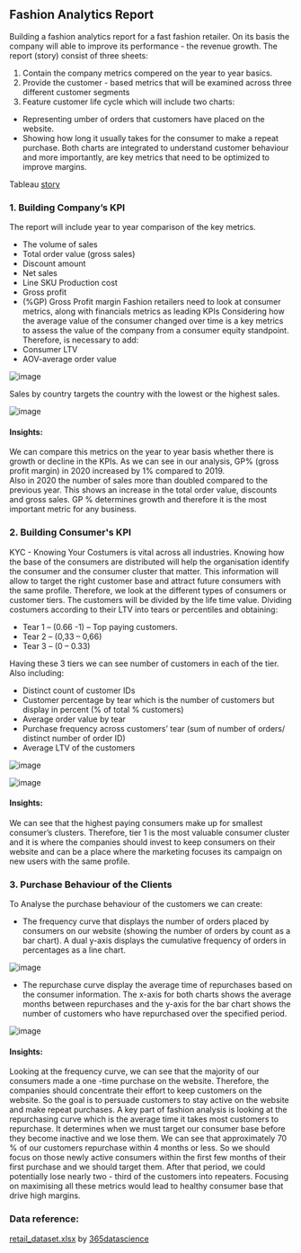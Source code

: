 ## Fashion Analytics Report

Building a fashion analytics report for a fast fashion retailer. On its basis the company will able to improve its performance - the revenue growth. 
The report (story) consist of three sheets:
1.	Contain the company metrics compered on the year to year basics.
2.	Provide the customer - based metrics that will be examined across three different customer segments 
3.	Feature customer life cycle which will include two charts: 
- Representing umber of orders that customers have placed on the website. 
- Showing how long it usually takes for the consumer to make a repeat purchase. 
Both charts are integrated to understand customer behaviour and more importantly, are key metrics that need to be optimized to improve margins.

Tableau [story](https://public.tableau.com/app/profile/iwona8604/viz/FashionAnalyticsStory_16416831242580/Story1)

### 1.	Building Company’s KPI 

The report will include year to year comparison of the key metrics.
-	The volume of sales 
-	Total order value (gross sales)
-	Discount amount
-	Net sales 
-	Line SKU Production cost 
-	Gross profit 
-	(%GP) Gross Profit margin 
Fashion retailers need to look at consumer metrics, along with financials metrics as leading KPIs
Considering how the average value of the consumer changed over time is a key metrics to assess the value of the company from a consumer equity standpoint. Therefore, is necessary to add:
-	Consumer LTV
-	AOV-average order value 

![image](https://user-images.githubusercontent.com/85560182/161405182-846a0c3a-6214-4628-aede-cb01d4df6c8a.png)

Sales by country targets the country with the lowest or the highest sales. 

![image](https://user-images.githubusercontent.com/85560182/161405178-640992f3-b97e-40c0-8739-099f28c84725.png)

#### Insights:
We can compare this metrics on the year to year basis whether there is growth or decline in the KPIs. As we can see in our analysis, GP% (gross profit margin) in 2020 increased by 1% compared to 2019.  
Also in 2020 the number of sales more than doubled compared to the previous year.  This shows an increase in the total order value, discounts and gross sales.
GP % determines growth and therefore it is the most important metric for any business.


### 2. Building Consumer's KPI

KYC - Knowing Your Costumers is vital across all industries. Knowing how the base of the consumers are distributed will help the organisation identify the consumer and the consumer cluster that matter. This information will allow to target the right customer base and attract future consumers with the same profile. 
Therefore, we look at the different types of consumers or customer tiers. The customers will be divided by the life time value.
Dividing costumers according to their LTV into tears or percentiles and obtaining:
- Tear 1 – (0.66 -1) – Top paying customers.	
- Tear 2 – (0,33 – 0,66)
- Tear 3 – (0 – 0.33)
	 
Having these 3 tiers we can see number of customers in each of the tier. 
Also including:
- Distinct count of customer IDs  
-  Customer percentage by tear which is the number of customers but display in percent (% of total % customers)
- Average order value by tear
- Purchase frequency across customers’ tear (sum of number of orders/ distinct number of order ID)
- Average LTV of the customers  

![image](https://user-images.githubusercontent.com/85560182/161405240-44764219-49ec-4b2f-90a8-916440882226.png)

![image](https://user-images.githubusercontent.com/85560182/161405257-6cbc2652-cfc5-469f-a24b-4332eb5e48f4.png)

#### Insights:
We can see that the highest paying consumers make up for smallest consumer’s clusters. Therefore, tier 1 is the most valuable consumer cluster and it is where the companies should invest to keep consumers on their website and can be a place where the marketing focuses its campaign on new users with the same profile.

### 3. Purchase Behaviour of the Clients

To Analyse the purchase behaviour of the customers we can create:
- The frequency curve that displays the number of orders placed by consumers on our website (showing the number of orders by count as a bar chart). A dual y-axis displays the cumulative frequency of orders in percentages as a line chart.
	
![image](https://user-images.githubusercontent.com/85560182/161405273-44f83964-1076-4153-8c2a-61da93ccfcdb.png)

- The repurchase curve display the average time of repurchases based on the consumer information. The x-axis for both charts shows the average months between repurchases and the y-axis for the bar chart shows the number of customers who have repurchased over the specified period. 
	
![image](https://user-images.githubusercontent.com/85560182/161405282-bf9b4e58-7e76-4403-8e44-5657517e443c.png)

#### Insights:
Looking at the frequency curve, we can see that the majority of our consumers made a one -time purchase on the website. Therefore, the companies should concentrate their effort to keep customers on the website. So the goal is to persuade customers to stay active on the website and make repeat purchases.
A key part of fashion analysis is looking at the repurchasing curve which is the average time it takes most customers to repurchase.  It determines when we must target our consumer base before they become inactive and we lose them. We can see that approximately 70 % of our customers repurchase within 4 months or less. So we should focus on those newly active consumers within the first few months of their first purchase and we should target them. After that period, we could potentially lose nearly two - third of the customers into repeaters. 
Focusing on maximising all these metrics would lead to healthy consumer base that drive high margins.

### Data reference:
[retail_dataset.xlsx](https://github.com/IwonaV/Fashion-analytics-report/blob/main/retail_dataset.xlsx) by [365datascience](https://learn.365datascience.com/)

